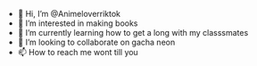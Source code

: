 - 👋 Hi, I’m @Animeloverriktok
- 👀 I’m interested in making books
- 🌱 I’m currently learning how to get a long with my classsmates
- 💞️ I’m looking to collaborate on gacha neon
- 📫 How to reach me wont till you

<!---
Animeloverriktok/Animeloverriktok is a ✨ special ✨ repository because its `README.md` (this file) appears on your GitHub profile.
You can click the Preview link to take a look at your changes.
--->
